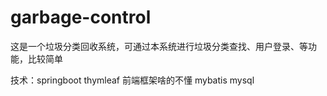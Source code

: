 # garbage-control

这是一个垃圾分类回收系统，可通过本系统进行垃圾分类查找、用户登录、等功能，比较简单

技术：springboot  thymleaf 前端框架啥的不懂 mybatis mysql 
